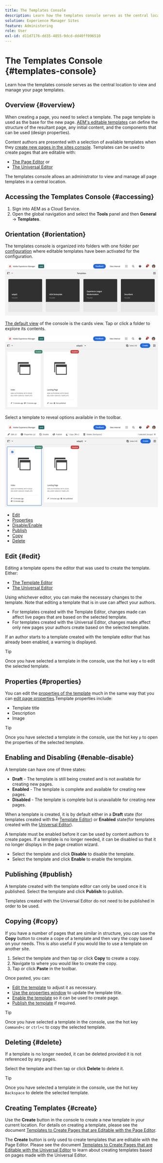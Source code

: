 ```yaml
---
title: The Templates Console
description: Learn how the templates console serves as the central location to view and manage your page templates.
solution: Experience Manager Sites
feature: Administering
role: User
exl-id: d11d7176-dd35-4855-9dcd-dd40ff096510
---
```

# The Templates Console {#templates-console}

Learn how the templates console serves as the central location to view and manage your page templates.

## Overview {#overview}

When creating a page, you need to select a template. The page template is used as the base for the new page. [AEM's editable templates](/help/implementing/developing/components/templates.md) can define the structure of the resultant page, any initial content, and the components that can be used (design properties).

Content authors are presented with a selection of available templates when they [create new pages in the sites console](/help/sites-cloud/authoring/sites-console/creating-pages.md). Templates can be used to create pages that are editable with:

* [The Page Editor](/help/sites-cloud/authoring/page-editor/templates.md) or
* [The Universal Editor](/help/sites-cloud/authoring/universal-editor/templates.md)

The templates console allows an administrator to view and manage all page templates in a central location.

## Accessing the Templates Console {#accessing}

1. Sign into AEM as a Cloud Service.
1. Open the global navigation and select the **Tools** panel and then **General** -&gt; **Templates**.

## Orientation {#orientation}

The templates console is organized into folders with one folder per [configuration](/help/implementing/developing/introduction/configurations.md) where editable templates have been activated for the configuration.

![The Templates Console](assets/templates-console/templates-console.png)

[The default view](/help/sites-cloud/authoring/quick-start.md) of the console is the cards view. Tap or click a folder to explore its contents.

![Contents of templates folder in templates console](assets/templates-console/templates-console-templates.png)

Select a template to reveal options available in the toolbar.

![Templates console toolbar](assets/templates-console/templates-console-toolbar.png)

* [Edit](#edit-edit)
* [Properties](#properties)
* [Disable/Enable](#enable-disable)
* [Publish](#publish)
* [Copy](#copy)
* [Delete](#delete)

## Edit {#edit}

Editing a template opens the editor that was used to create the template. Either:

* [The Template Editor](/help/sites-cloud/authoring/page-editor/templates.md)
* [The Universal Editor](/help/sites-cloud/authoring/universal-editor/templates.md)

Using whichever editor, you can make the necessary changes to the template. Note that editing a template that is in use can affect your authors.

* For templates created with the Template Editor, changes made can affect live pages that are based on the selected template.
* For templates created with the Universal Editor, changes made affect only new pages your authors create based on the selected template.

If an author starts to a template created with the template editor that has already been enabled, a warning is displayed.

>[!TIP]
>
>Once you have selected a template in the console, use the hot key `e` to edit the selected template.

## Properties {#properties}

You can edit the [properties of the template](/help/sites-cloud/authoring/page-editor/templates.md) much in the same way that you can [edit page properties](/help/sites-cloud/authoring/sites-console/page-properties.md).Template properties include:

* Template title
* Description
* Image

>[!TIP]
>
>Once you have selected a template in the console, use the hot key `p` to open the properties of the selected template.

## Enabling and Disabling {#enable-disable}

A template can have one of three states:

* **Draft** - The template is still being created and is not available for creating new pages.
* **Enabled** - The template is complete and available for creating new pages.
* **Disabled** - The template is complete but is unavailable for creating new pages.

When a template is created, it is by default either in a **Draft** state (for templates created with the [Template Editor](/help/sites-cloud/authoring/page-editor/templates.md)) or **Enabled** state(for templates created with the [Universal Editor](/help/sites-cloud/authoring/universal-editor/templates.md)).

A template must be enabled before it can be used by content authors to create pages. If a template is no longer needed, it can be disabled so that it no longer displays in the page creation wizard.

* Select the template and click **Disable** to disable the template.
* Select the template and click **Enable** to enable the template.

## Publishing {#publish}

A template created with the template editor can only be used once it is published. Select the template and click **Publish** to publish.

Templates created with the Universal Editor do not need to be published in order to be used.

## Copying {#copy}

If you have a number of pages that are similar in structure, you can use the **Copy** button to create a cope of a template and then vary the copy based on your needs. This is also useful if you would like to use a template on another site.

1. Select the template and then tap or click **Copy** to create a copy.
1. Navigate to where you would like to create the copy.
1. Tap or click **Paste** in the toolbar.

Once pasted, you can:

* [Edit the template](#edit) to adjust it as necessary.
* [Use the properties window](#properties) to update the template title.
* [Enable the template](#enable-disable) so it can be used to create page.
* [Publish the template](#publish) if required.

>[!TIP]
>
>Once you have selected a template in the console, use the hot key `Command+c` or `ctrl+c` to copy the selected template.

## Deleting {#delete}

If a template is no longer needed, it can be deleted provided it is not referenced by any pages.

Select the template and then tap or click **Delete** to delete it.

>[!TIP]
>
>Once you have selected a template in the console, use the hot key `Backspace` to delete the selected template.

## Creating Templates {#create}

Use the **Create** button in the console to create a new template in your current location. For details on creating a template, please see the document [Templates to Create Pages that are Editable with the Page Editor](/help/sites-cloud/authoring/page-editor/templates.md).

The **Create** button is only used to create templates that are editable with the Page Editor. Please see the document [Templates to Create Pages that are Editable with the Universal Editor](/help/sites-cloud/authoring/universal-editor/templates.md) to learn about creating templates based on pages made with the Universal Editor.
